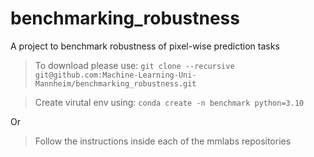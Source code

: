 # benchmarking_robustness

A project to benchmark robustness of pixel-wise prediction tasks

> To download please use:
```git clone --recursive git@github.com:Machine-Learning-Uni-Mannheim/benchmarking_robustness.git```

> Create virutal env using:
```conda create -n benchmark python=3.10```

Or 

> Follow the instructions inside each of the mmlabs repositories 
